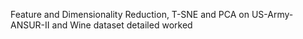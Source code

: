 Feature and Dimensionality Reduction, T-SNE and PCA on US-Army-ANSUR-II and Wine dataset
detailed worked
